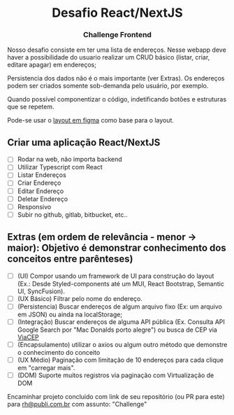 <h1 align="center">
   Desafio React/NextJS  
<br>
<h3 align="center">
Challenge Frontend   
<br>
</h3>
</h1>

Nosso desafio consiste em ter uma lista de endereços. 
Nesse webapp deve haver a possibilidade do usuario realizar um CRUD básico (listar, criar, editare apagar) em  endereços;

Persistencia dos dados não é o mais importante (ver Extras). Os endereços podem ser criados somente sob-demanda pelo usuário, por exemplo.

Quando possível componentizar o código, indetificando botões e estruturas que se repetem.

Pode-se usar o [layout em figma](https://www.figma.com/file/6wVP58vAlQMPPwugVPX3Fi/ChallengeFrontEnd?node-id=0%3A1) como base para o layout.

## Criar uma aplicação React/NextJS
- [ ] Rodar na web, não importa backend
- [ ] Utilizar Typescript com React
- [ ] Listar Endereços
- [ ] Criar Endereço
- [ ] Editar Endereço
- [ ] Deletar Endereço
- [ ] Responsivo
- [ ] Subir no github, gitlab, bitbucket, etc..

## Extras (em ordem de relevância - menor -> maior): Objetivo é demonstrar conhecimento dos conceitos entre parênteses) 
- [ ] (UI) Compor usando um framework de UI para construção do layout (Ex.: Desde Styled-components até um MUI, React Bootstrap, Semantic UI, SyncFusion).
- [ ] (UX Básico) Filtrar pelo nome do endereço.
- [ ] (Persistencia) Buscar endereços de algum arquivo fixo (Ex: um arquivo em JSON) ou ainda na localStorage;
- [ ] (Integração) Buscar endereços de alguma API pública (Ex. Consulta API Google Search por "Mac Donalds porto alegre") ou busca de CEP via [ViaCEP](https://viacep.com.br/)  
- [ ] (Encapsulamento) utilizar o axios ou algum outro método que demonstre o conhecimento do conceito
- [ ] (UX Médio) Paginação com limitação de 10 endereços para cada clique em "carregar mais".
- [ ] (DOM) Suporte muitos registros via paginação com Virtualização de DOM

Encaminhar projeto concluido com link de seu repositório (ou PR para este) para rh@publi.com.br com assunto: "Challenge"

